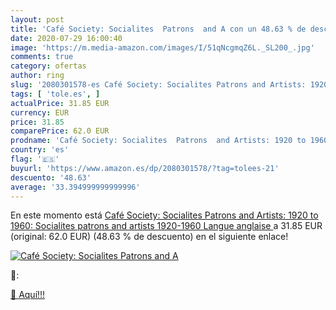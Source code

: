 ```yaml
---
layout: post
title: 'Café Society: Socialites  Patrons  and A con un 48.63 % de descuento'
date: 2020-07-29 16:00:40
image: 'https://m.media-amazon.com/images/I/51qNcgmqZ6L._SL200_.jpg'
comments: true
category: ofertas
author: ring
slug: '2080301578-es Café Society: Socialites Patrons and Artists: 1920 to...'
tags: [ 'tole.es', ]
actualPrice: 31.85 EUR
currency: EUR
price: 31.85
comparePrice: 62.0 EUR
prodname: 'Café Society: Socialites  Patrons  and Artists: 1920 to 1960: Socialites  patrons  and artists  1920-1960   Langue anglaise '
country: 'es'
flag: '🇪🇸'
buyurl: 'https://www.amazon.es/dp/2080301578/?tag=tolees-21'
descuento: '48.63'
average: '33.394999999999996'
---
```


En este momento está [Café Society: Socialites  Patrons  and Artists: 1920 to 1960: Socialites  patrons  and artists  1920-1960   Langue anglaise ](https://www.amazon.es/dp/2080301578/?tag=tolees-21) a 31.85 EUR (original: 62.0 EUR) (48.63 %  de descuento) en el siguiente enlace!

[![Café Society: Socialites  Patrons  and A](https://m.media-amazon.com/images/I/51qNcgmqZ6L._SL200_.jpg)](https://www.amazon.es/dp/2080301578/?tag=tolees-21)

🔎:


[🛒 Aquí!!!](https://www.amazon.es/dp/2080301578/?tag=tolees-21)
